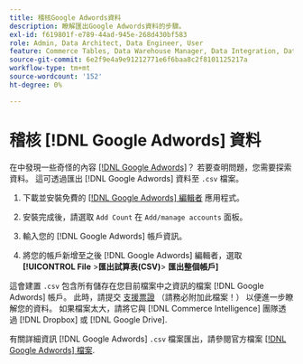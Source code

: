 ```yaml
---
title: 稽核Google Adwords資料
description: 瞭解匯出Google Adwords資料的步驟。
exl-id: f619801f-e789-44ad-945e-268d430bf583
role: Admin, Data Architect, Data Engineer, User
feature: Commerce Tables, Data Warehouse Manager, Data Integration, Data Import/Export
source-git-commit: 6e2f9e4a9e91212771e6f6baa8c2f8101125217a
workflow-type: tm+mt
source-wordcount: '152'
ht-degree: 0%

---
```


# 稽核 [!DNL Google Adwords] 資料

在中發現一些奇怪的內容 [[!DNL Google Adwords]](../integrations/google-adwords.md)？ 若要查明問題，您需要探索資料。 這可透過匯出 [!DNL Google Adwords] 資料至 `.csv` 檔案。

1. 下載並安裝免費的 [[!DNL Google Adwords] 編輯者](https://ads.google.com/home/tools/ads-editor/) 應用程式。

1. 安裝完成後，請選取 `Add Count` 在 `Add/manage accounts` 面板。

1. 輸入您的 [!DNL Google Adwords] 帳戶資訊。

1. 將您的帳戶新增至之後 [!DNL Google Adwords] 編輯者，選取 **[!UICONTROL File** > **&#x200B;匯出試算表(CSV)**> **匯出整個帳戶]**

這會建置 `.csv` 包含所有儲存在您目前檔案中之資訊的檔案 [!DNL Google Adwords] 帳戶。 此時，請提交 [支援票證](https://experienceleague.adobe.com/docs/commerce-knowledge-base/kb/troubleshooting/miscellaneous/mbi-service-policies.html) （請務必附加此檔案！） 以便進一步瞭解您的資料。 如果檔案太大，請將它與 [!DNL Commerce Intelligence] 團隊透過 [!DNL Dropbox] 或 [!DNL Google Drive].

有關詳細資訊 [!DNL Google Adwords] `.csv` 檔案匯出，請參閱官方檔案 [[!DNL Google Adwords] 檔案](https://support.google.com/google-ads/editor/answer/38657?hl=en).
